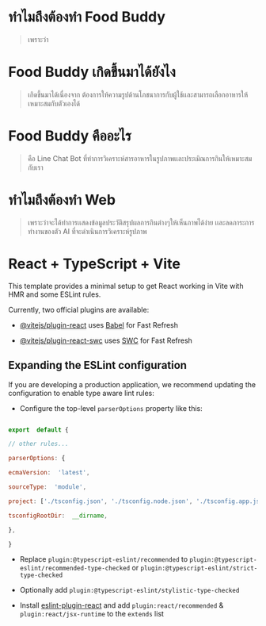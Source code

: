 # ทำไมถึงต้องทำ Food Buddy
> เพราะว่า 

# Food Buddy เกิดขึ้นมาได้ยังไง
> เกิดขึ้นมาได้เนื่องจาก ต้องการให้ความรูปด้านโภชนาการกับผู้ใช้เเละสามารถเลือกอาหารให้เหมาะสมกับตัวเองได้

# Food Buddy คืออะไร 
> คือ Line Chat Bot ที่ทำการวิเคราะห์สารอาหารในรูปภาพเเละประเมิณการกินให้เหมาะสมกับเรา 

# ทำไมถึงต้องทำ Web
> เพราะว่าจะได้ทำการเเสดงข้อมูลประวัติสรุปผลการกินต่างๆให้เห็นภาพได้ง่าย เเละลดภาระการทำงานของตัว AI ที่จะดำเนินการวิเคราะห์รูปภาพ


  

# React + TypeScript + Vite

  

This template provides a minimal setup to get React working in Vite with HMR and some ESLint rules.

  

Currently, two official plugins are available:

  

-  [@vitejs/plugin-react](https://github.com/vitejs/vite-plugin-react/blob/main/packages/plugin-react/README.md) uses [Babel](https://babeljs.io/) for Fast Refresh

-  [@vitejs/plugin-react-swc](https://github.com/vitejs/vite-plugin-react-swc) uses [SWC](https://swc.rs/) for Fast Refresh

  

## Expanding the ESLint configuration

  

If you are developing a production application, we recommend updating the configuration to enable type aware lint rules:

  

- Configure the top-level `parserOptions` property like this:

  

```js

export  default {

// other rules...

parserOptions: {

ecmaVersion:  'latest',

sourceType:  'module',

project: ['./tsconfig.json', './tsconfig.node.json', './tsconfig.app.json'],

tsconfigRootDir:  __dirname,

},

}

```

  

- Replace `plugin:@typescript-eslint/recommended` to `plugin:@typescript-eslint/recommended-type-checked` or `plugin:@typescript-eslint/strict-type-checked`

- Optionally add `plugin:@typescript-eslint/stylistic-type-checked`

- Install [eslint-plugin-react](https://github.com/jsx-eslint/eslint-plugin-react) and add `plugin:react/recommended` & `plugin:react/jsx-runtime` to the `extends` list